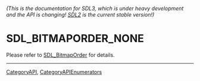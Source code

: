 ###### (This is the documentation for SDL3, which is under heavy development and the API is changing! [SDL2](https://wiki.libsdl.org/SDL2/) is the current stable version!)
# SDL_BITMAPORDER_NONE

Please refer to [SDL_BitmapOrder](SDL_BitmapOrder) for details.

----
[CategoryAPI](CategoryAPI), [CategoryAPIEnumerators](CategoryAPIEnumerators)

